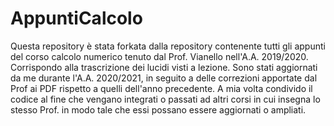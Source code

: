 # AppuntiCalcolo
Questa repository è stata forkata dalla repository contenente tutti gli appunti del corso calcolo numerico tenuto dal Prof. Vianello
nell'A.A. 2019/2020. Corrispondo alla trascrizione dei lucidi visti a lezione.
Sono stati aggiornati da me durante l'A.A. 2020/2021, in seguito a delle correzioni apportate dal Prof ai PDF rispetto a quelli dell'anno precedente.
A mia volta condivido il codice al fine che vengano integrati o passati ad altri corsi in cui insegna lo stesso Prof. in modo tale che essi possano essere aggiornati o ampliati.
